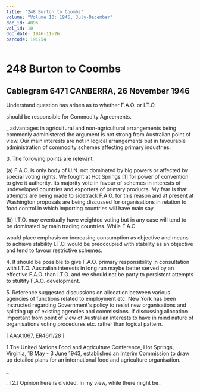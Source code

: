 ```yaml
---
title: "248 Burton to Coombs"
volume: "Volume 10: 1946, July-December"
doc_id: 4096
vol_id: 10
doc_date: 1946-11-26
barcode: 191254
---
```


# 248 Burton to Coombs

## Cablegram 6471 CANBERRA, 26 November 1946

Understand question has arisen as to whether F.A.O. or I.T.O.

should be responsible for Commodity Agreements.

_ advantages in agricultural and non-agricultural arrangements being commonly administered the argument is not strong from Australian point of view. Our main interests are not in logical arrangements but in favourable administration of commodity schemes affecting primary industries.

3\. The following points are relevant:

(a) F.A.O. is only body of U.N. not dominated by big powers or affected by special voting rights. We fought at Hot Springs [1] for power of convention to give it authority. Its majority vote in favour of schemes in interests of undeveloped countries and exporters of primary products. My fear is that attempts are being made to sidetrack F.A.O. for this reason and at present at Washington proposals are being discussed for organisations in relation to food control in which importing countries will have main say.

(b) I.T.O. may eventually have weighted voting but in any case will tend to be dominated by main trading countries. While F.A.O.

would place emphasis on increasing consumption as objective and means to achieve stability I.T.O. would be preoccupied with stability as an objective and tend to favour restrictive schemes.

4\. It should be possible to give F.A.O. primary responsibility in consultation with I.T.O. Australian interests in long run maybe better served by an effective F.A.O. than I.T.O. and we should not be party to persistent attempts to stultify F.A.O. development.

5\. Reference suggested discussions on allocation between various agencies of functions related to employment etc. New York has been instructed regarding Government's policy to resist new organisations and splitting up of existing agencies and commissions. If discussing allocation important from point of view of Australian interests to have in mind nature of organisations voting procedures etc. rather than logical pattern.

[ [AA:A1067, ER46/1/28](http://www.naa.gov.au/cgi-bin/Search?O=I&Number=191254) ]

1 The United Nations Food and Agriculture Conference, Hot Springs, Virginia, 18 May - 3 June 1943, established an Interim Commission to draw up detailed plans for an international food and agriculture organisation.

_

_ [2.] Opinion here is divided. In my view, while there might be_
